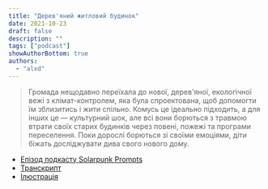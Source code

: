 ```yaml
---
title: "Дерев'яний житловий будинок"
date: 2021-10-23
draft: false
description: ""
tags: ["podcast"]
showAuthorBottom: true
authors:
  - "alxd"
---
```


> Громада нещодавно переїхала до нової, дерев'яної, екологічної вежі з клімат-контролем, яка була спроектована, щоб допомогти їм зблизитись і жити спільно. Комусь це ідеально підходить, а для інших це — культурний шок, але всі вони борються з травмою втрати своїх старих будинків через повені, пожежі та програми переселення. Поки дорослі борються зі своїми емоціями, діти біжать досліджувати дива свого нового дому.

- [Епізод подкасту Solarpunk Prompts](https://podcast.tomasino.org/@SolarpunkPrompts/episodes/the-tower)
- [Транскрипт](https://wiki.tomasino.org/writing/Solarpunk-Prompts---The-Tower)
- [Ілюстрація](/art/the-lemonaut-tower/)